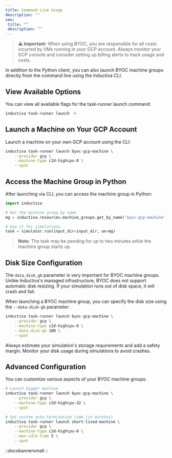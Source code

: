 ```yaml
---
title: Command Line Usage
description: ""
seo:
 title: “”
 description: “”
---
```


> **⚠️ Important**: When using BYOC, you are responsible for all costs incurred by VMs running in your GCP account. Always monitor your GCP console and consider setting up billing alerts to track usage and costs.

In addition to the Python client, you can also launch BYOC machine groups directly from the command line using the Inductiva CLI.

## View Available Options

You can view all available flags for the task-runner launch command:

```bash
inductiva task-runner launch -h
```

## Launch a Machine on Your GCP Account

Launch a machine on your own GCP account using the CLI:

```bash
inductiva task-runner launch byoc-gcp-machine \
    --provider gcp \
    --machine-type c2d-highcpu-8 \
    --spot
```

## Access the Machine Group in Python

After launching via CLI, you can access the machine group in Python:

```python
import inductiva

# Get the machine group by name
mg = inductiva.resources.machine_groups.get_by_name('byoc-gcp-machine')

# Use it for simulations
task = simulator.run(input_dir=input_dir, on=mg)
```

> **Note**: The task may be pending for up to two minutes while the machine group starts up.

## Disk Size Configuration

The `data_disk_gb` parameter is very important for BYOC machine groups. Unlike Inductiva's managed infrastructure, BYOC does not support automatic disk resizing. If your simulation runs out of disk space, it will crash and fail.

When launching a BYOC machine group, you can specify the disk size using the `--data-disk-gb` parameter:

```bash
inductiva task-runner launch byoc-gcp-machine \
    --provider gcp \
    --machine-type c2d-highcpu-8 \
    --data-disk-gb 100 \
    --spot
```

Always estimate your simulation's storage requirements and add a safety margin. Monitor your disk usage during simulations to avoid crashes.

## Advanced Configuration

You can customize various aspects of your BYOC machine groups:

```bash
# Launch bigger machine
inductiva task-runner launch byoc-gcp-machine \
    --provider gcp \
    --machine-type c2d-highcpu-32 \
    --spot

# Set custom auto-termination time (in minutes)
inductiva task-runner launch short-lived-machine \
    --provider gcp \
    --machine-type c2d-highcpu-8 \
    --max-idle-time 5 \
    --spot
```

::docsbannersmall
::

